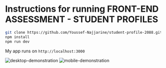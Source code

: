 
# Instructions for running FRONT-END ASSESSMENT - STUDENT PROFILES

```bash
git clone https://github.com/Youssef-Najjarine/student-profile-2088.git
npm install
npm run dev
```

My app runs on  `http://localhost:3000`

![desktop-demonstration](https://user-images.githubusercontent.com/71291742/153488000-5d5fcdc5-5e32-4921-b5fa-83fc093e8d39.gif)
![mobile-demonstration](https://user-images.githubusercontent.com/71291742/153488111-900b74c5-e41a-4eef-97c1-9cc521006f23.gif)
